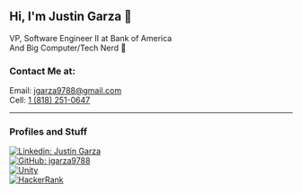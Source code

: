 ## Hi, I'm Justin Garza 🍌  
VP, Software Engineer II at Bank of America  
And Big Computer/Tech Nerd 🧠

### Contact Me at:  
Email: jgarza9788@gmail.com  
Cell: [1 (818) 251-0647](tel:18182510647)

---

### Profiles and Stuff
[![Linkedin: Justin Garza](https://img.shields.io/badge/-Justin_Garza-blue?style=for-the-badge&logo=Linkedin&logoColor=white&link=https://www.linkedin.com/in/justin-garza-9a684a44/)](https://www.linkedin.com/in/justin-garza-9a684a44/)  
[![GitHub: jgarza9788](https://img.shields.io/badge/jgarza9788-161b22?&style=for-the-badge&logo=github)](https://github.com/jgarza9788)  
[![Unity](https://img.shields.io/badge/Justin_Garza-000000.svg?style=for-the-badge&logo=unity)](https://assetstore.unity.com/publishers/7928)  
[![HackerRank](https://img.shields.io/badge/-jgarza9788-39424e?style=for-the-badge&logo=HackerRank&logoColor=2ec866&link=https://www.hackerrank.com/jgarza9788)](https://www.hackerrank.com/jgarza9788) 


<!-- https://simpleicons.org/ -->

<!-- 
<a href="https://www.linkedin.com/in/justin-garza-9a684a44/" style="display:inline-block">
<div style=" height:32px; background-color: #1e415e; border-radius: 5px;display:inline-block;" >
<img src="https://raw.githubusercontent.com/simple-icons/simple-icons/develop/icons/python.svg" alt="python" width="20" height="20" style="max-width: 100%;filter: invert(100%); padding: 6px;"> 
<div style="vertical-align: middle;display:inline-block;">
<text style="">⭐⭐⭐⭐⭐</text>
</div>
</div>
</a>  
-->



<!-- <a href="https://www.linkedin.com/in/justin-garza-9a684a44/" style="display:inline-block">
<div style=" width:32px ; height:32px; background-color: #007ec6; border-radius: 5px;">
<img src="https://raw.githubusercontent.com/simple-icons/simple-icons/develop/icons/linkedin.svg" alt="linkedin" width="20" height="20" style="max-width: 100%;filter: invert(100%); padding: 6px;"> 
</div>
</a> 
<a href="https://github.com/jgarza9788" style="display:inline-block">
<div style=" width:32px ; height:32px; background-color: #161b22; border-radius: 5px;">
<img src="https://raw.githubusercontent.com/simple-icons/simple-icons/develop/icons/github.svg" alt="github" width="20" height="20" style="max-width: 100%;filter: invert(100%); padding: 6px;"> 
</div>
</a> 
</a> 
<a href="https://assetstore.unity.com/publishers/7928" style="display:inline-block">
<div style=" width:32px ; height:32px; background-color: #000000; border-radius: 5px;">
<img src="https://raw.githubusercontent.com/simple-icons/simple-icons/develop/icons/unity.svg" alt="unity" width="20" height="20" style="max-width: 100%;filter: invert(100%); padding: 6px;"> 
</div>
</a> 
</a> 
<a href="https://www.hackerrank.com/jgarza9788" style="display:inline-block">
<div style=" width:32px ; height:32px; background-color: #39424e; border-radius: 5px;">
<svg role="img" viewBox="0 0 24 24" xmlns="http://www.w3.org/2000/svg" style="max-width: 100%;fill:#00EA64;  padding: 6px;"><title>HackerRank</title><path d="M0 0v24h24V0zm9.95 8.002h1.805c.061 0 .111.05.111.111v7.767c0 .061-.05.111-.11.111H9.95c-.061 0-.111-.05-.111-.11v-2.87H7.894v2.87c0 .06-.05.11-.11.11H5.976a.11.11 0 01-.11-.11V8.112c0-.06.05-.11.11-.11h1.806c.061 0 .11.05.11.11v2.869H9.84v-2.87c0-.06.05-.11.11-.11zm2.999 0h5.778c.061 0 .111.05.111.11v7.767a.11.11 0 01-.11.112h-5.78a.11.11 0 01-.11-.11V8.111c0-.06.05-.11.11-.11z"/></svg>
</div>
</a> 
</a> 
<a href="https://twitter.com/JGarza9788" style="display:inline-block">
<div style=" width:32px ; height:32px; background-color: #1a8cd8; border-radius: 5px;">
<img src="https://raw.githubusercontent.com/simple-icons/simple-icons/develop/icons/twitter.svg" alt="twitter" width="20" height="20" style="max-width: 100%; filter: invert(100%); padding: 6px;"> 
</div>
</a>   -->


<!-- <a href="https://google.com" style="display:inline-block">
<div style=" width:32px ; height:32px; background-color: #0366D6; border-radius: 5px;">
<img src="https://raw.githubusercontent.com/simple-icons/simple-icons/develop/icons/linkedin.svg" alt="linkedin" width="20" height="20" style="max-width: 100%;filter: invert(100%); padding: 6px;"> 
</div>
</a>  -->


<!-- <a href="https://google.com">
<img src="https://raw.githubusercontent.com/simple-icons/simple-icons/develop/icons/python.svg" alt="Python" align="left" width="15" height="15" style="max-width: 100%;filter: invert(100%);">
</a> -->



<!-- 
### [![HackerRank](https://img.shields.io/badge/-HackerRank-39424e?style=flat-square&logo=HackerRank&logoColor=2ec866&link=https://www.hackerrank.com/jgarza9788)](https://www.hackerrank.com/jgarza9788)  
#### Badges:
Python [⭐⭐⭐⭐⭐]  
Java [⭐⭐]  
SQL [⭐⭐⭐⭐⭐]  

#### Verified Skills:

✅ Python (Basic)  
✅ SQL (Basic, Intermediate, Advanced)  
✅ C# (Basic)   
-->











<!-- 
---

### Social Media:

[![Linkedin: Justin Garza](https://img.shields.io/badge/-Justin_Garza-blue?style=flat-square&logo=Linkedin&logoColor=white&link=https://www.linkedin.com/in/justin-garza-9a684a44/)](https://www.linkedin.com/in/justin-garza-9a684a44/)  
[![GitHub: jgarza9788](https://img.shields.io/badge/jgarza9788-161b22?&style=flat-square&logo=github)](https://github.com/jgarza9788)  
[![Unity](https://img.shields.io/badge/Justin_Garza-000000.svg?style=flat-square&logo=unity)](https://assetstore.unity.com/publishers/7928)  
[![HackerRank](https://img.shields.io/badge/-jgarza9788-39424e?style=flat-square&logo=HackerRank&logoColor=2ec866&link=https://www.hackerrank.com/jgarza9788)](https://www.hackerrank.com/jgarza9788)  
-->

<!--
<p>&nbsp;<img align="center" src="https://github-readme-stats.vercel.app/api?username=jgarza9788&show_icons=true&locale=en" alt="jgarza9788" /></p>
-->


<!--
[![Linkedin: Justin Garza](https://img.shields.io/badge/JGarza9788-E4405F?style=flat-square&logo=instagram&logoColor=white)](https://www.instagram.com/jgarza9788/)  
[![Linkedin: Justin Garza](https://img.shields.io/badge/Justin_Garza-1877F2?style=flat-square&logo=facebook&logoColor=white)](https://www.facebook.com/jgarza9788)  
-->

<!--
### Technologies & Tools

![](https://img.shields.io/badge/OS-Windows_10-informational?style=flat-square&logo=Windows&logoColor=white&color=0078d2)  
![](https://img.shields.io/badge/Editor-VS_Code-informational?style=flat-square&logo=visual-studio-code&logoColor=white&color=0078d2)  
![](https://img.shields.io/badge/Python-informational?style=flat-square&logo=python&logoColor=white&color=555555)  
![](https://img.shields.io/badge/JavaScript-informational?style=flat-square&logo=javascript&logoColor=white&color=555555)  
![](https://img.shields.io/badge/C++-informational?style=flat-square&logo=cplusplus&logoColor=white&color=555555)  
![](https://img.shields.io/badge/C%23-informational?style=flat-square&logo=csharp&logoColor=white&color=555555)  
![](https://img.shields.io/badge/Flutter-informational?style=flat-square&logo=flutter&logoColor=white&color=555555)  
![](https://img.shields.io/badge/Terminal-informational?style=flat-square&logo=windowsterminal&logoColor=white&color=555555)  
![](https://img.shields.io/badge/T_SQL-informational?style=flat-square&logo=microsoftsqlserver&logoColor=white&color=555555)  
![](https://img.shields.io/badge/Teradata-informational?style=flat-square&logo=teradata&logoColor=white&color=555555)  
![](https://img.shields.io/badge/PostgreSQL-informational?style=flat-square&logo=postgresql&logoColor=white&color=555555)
-->


<!--
AWS certificate
Azure certificate
Google Cloud certificate

data analytics
project management
block chain (multi-course)
-->

<!--
https://grow.google/certificates/data-analytics/
https://grow.google/certificates/project-management/
https://www.coursera.org/specializations/blockchain#courses

https://digitalskills.cpie.csulb.edu/software-development-bootcamp/ - 15k
-->
